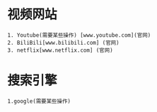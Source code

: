 # 视频网站
```
1. Youtube(需要某些操作) [www.youtube.com](官网)
2. BiliBili[www.bilibili.com] (官网)
3. netflix[www.netflix.com] (官网)
```
# 搜索引擎
```
1.google(需要某些操作)
```
